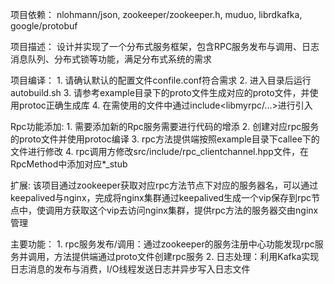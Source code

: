 项目依赖：
    nlohmann/json, zookeeper/zookeeper.h, muduo, librdkafka, google/protobuf
    
项目描述：
    设计并实现了一个分布式服务框架，包含RPC服务发布与调用、日志消息队列、分布式锁等功能，满足分布式系统的需求
    
项目编译：
    1. 请确认默认的配置文件confile.conf符合需求
    2. 进入目录后运行autobuild.sh
    3. 请参考example目录下的proto文件生成对应的proto文件，并使用protoc正确生成库
    4. 在需使用的文件中通过include<libmyrpc/...>进行引入
    
Rpc功能添加:
    1. 需要添加新的Rpc服务需要进行代码的增添
    2. 创建对应rpc服务的proto文件并使用protoc编译
    3. rpc方法提供端按照example目录下callee下的文件进行修改
    4. rpc调用方修改src/include/rpc_clientchannel.hpp文件，在RpcMethod中添加对应*_stub
    
扩展:
    该项目通过zookeeper获取对应rpc方法节点下对应的服务器名，可以通过keepalived与nginx，完成将nginx集群通过keepalived生成一个vip保存到rpc节点中，使调用方获取这个vip去访问nginx集群，提供rpc方法的服务器交由nginx管理
    
主要功能：
    1. rpc服务发布/调用：通过zookeeper的服务注册中心功能发现rpc服务并调用，方法提供端通过proto文件创建rpc服务
    2. 日志处理：利用Kafka实现日志消息的发布与消费，I/O线程发送日志并异步写入日志文件
